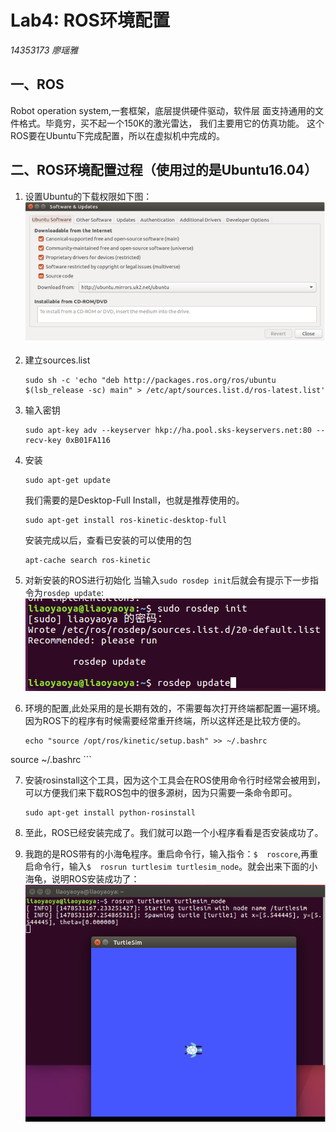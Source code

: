 # Lab4: ROS环境配置
*14353173 廖瑶雅*
## 一、ROS
Robot operation system,一套框架，底层提供硬件驱动，软件层 面支持通用的文件格式。毕竟穷，买不起一个150K的激光雷达， 我们主要用它的仿真功能。 这个ROS要在Ubuntu下完成配置，所以在虚拟机中完成的。

## 二、ROS环境配置过程（使用过的是Ubuntu16.04）

1. 设置Ubuntu的下载权限如下图：  
   ![fig1](https://github.com/liaoyaoya/ES2016_14353173/blob/master/img/ros1.png)  
   
2. 建立sources.list  
    ```
    sudo sh -c 'echo "deb http://packages.ros.org/ros/ubuntu $(lsb_release -sc) main" > /etc/apt/sources.list.d/ros-latest.list'
    ```
    
3. 输入密钥  
    ```
    sudo apt-key adv --keyserver hkp://ha.pool.sks-keyservers.net:80 --recv-key 0xB01FA116
    ```
    
4. 安装    
    ```
    sudo apt-get update
    ```  
    我们需要的是Desktop-Full Install，也就是推荐使用的。  
    ```
    sudo apt-get install ros-kinetic-desktop-full
    ```  
    安装完成以后，查看已安装的可以使用的包  
    ```
    apt-cache search ros-kinetic
    ```
    
5. 对新安装的ROS进行初始化
    当输入`sudo rosdep init`后就会有提示下一步指令为`rosdep update`:  
    ![fig2](https://github.com/liaoyaoya/ES2016_14353173/blob/master/img/ros2.png)  
    
6. 环境的配置,此处采用的是长期有效的，不需要每次打开终端都配置一遍环境。因为ROS下的程序有时候需要经常重开终端，所以这样还是比较方便的。  
    ```
    echo "source /opt/ros/kinetic/setup.bash" >> ~/.bashrc
source ~/.bashrc
    ```
    
7. 安装rosinstall这个工具，因为这个工具会在ROS使用命令行时经常会被用到，可以方便我们来下载ROS包中的很多源树，因为只需要一条命令即可。  
    ```
    sudo apt-get install python-rosinstall
    ```
    
8. 至此，ROS已经安装完成了。我们就可以跑一个小程序看看是否安装成功了。

9. 我跑的是ROS带有的小海龟程序。重启命令行，输入指令：`$  roscore`,再重启命令行，输入`$  rosrun turtlesim turtlesim_node`。就会出来下面的小海龟，说明ROS安装成功了：  
   ![fig3](https://github.com/liaoyaoya/ES2016_14353173/blob/master/img/ros3.png)  